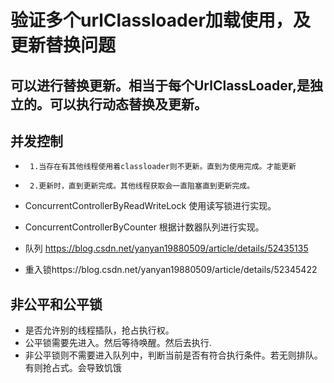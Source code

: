 # 验证多个urlClassloader加载使用，及更新替换问题

## 可以进行替换更新。相当于每个UrlClassLoader,是独立的。可以执行动态替换及更新。

## 并发控制
 *      1.当存在有其他线程使用着classloader则不更新。直到为使用完成。才能更新
 *      2.更新时，直到更新完成。其他线程获取会一直阻塞直到更新完成。
 - ConcurrentControllerByReadWriteLock 使用读写锁进行实现。
 - ConcurrentControllerByCounter 根据计数器队列进行实现。
 
- 队列 https://blog.csdn.net/yanyan19880509/article/details/52435135
- 重入锁https://blog.csdn.net/yanyan19880509/article/details/52345422


## 非公平和公平锁
- 是否允许别的线程插队，抢占执行权。
- 公平锁需要先进入。然后等待唤醒。然后去执行.
- 非公平锁则不需要进入队列中，判断当前是否有符合执行条件。若无则排队。有则抢占式。会导致饥饿